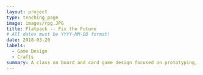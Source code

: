 ```yaml
---
layout: project
type: teaching_page
image: images/rpg.JPG
title: Flatpack -- Fix the Future
# All dates must be YYYY-MM-DD format!
date: 2018-03-20
labels:
  - Game Design
  - Crafts
summary: A class on board and card game design focused on prototyping, playtesting, discussion, and iteration.  For kids ages 7-14 at the Parts and Crafts Center for Semi-Conducted Learning.
---
```

